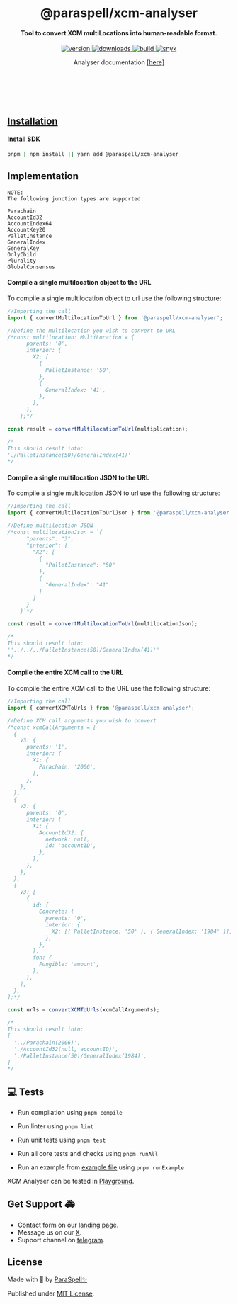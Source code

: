 <br /><br />

<div align="center">
  <h1 align="center">@paraspell/xcm-analyser</h1>
  <h4 align="center"> Tool to convert XCM multiLocations into human-readable format. </h4>
  <p align="center">
    <a href="https://npmjs.com/package/@paraspell/sdk">
      <img alt="version" src="https://img.shields.io/npm/v/@paraspell/xcm-analyser?style=flat-square" />
    </a>
    <a href="https://npmjs.com/package/@paraspell/sdk">
      <img alt="downloads" src="https://img.shields.io/npm/dm/@paraspell/xcm-analyser?style=flat-square" />
    </a>
    <a href="https://github.com/paraspell/xcm-sdk/actions">
      <img alt="build" src="https://github.com/paraspell/xcm-sdk/actions/workflows/release.yml/badge.svg" />
    </a>
    <a href="https://snyk.io/test/github/paraspell/sdk">
      <img alt="snyk" src="https://snyk.io/test/github/paraspell/sdk/badge.svg" />
    </a>
  </p>
  <p>Analyser documentation <a href = "https://paraspell.github.io/docs/" \>[here]</p>
</div>

<br /><br />
<br /><br />
## Installation

#### Install SDK 

```bash
pnpm | npm install || yarn add @paraspell/xcm-analyser 
```
## Implementation
```
NOTE:
The following junction types are supported:

Parachain
AccountId32
AccountIndex64
AccountKey20
PalletInstance
GeneralIndex
GeneralKey
OnlyChild
Plurality
GlobalConsensus
```
#### Compile a single multilocation object to the URL

To compile a single multilocation object to url use the following structure:

```js
//Importing the call
import { convertMultilocationToUrl } from '@paraspell/xcm-analyser';

//Define the multilocation you wish to convert to URL
/*const multilocation: MultiLocation = {
      parents: '0',
      interior: {
        X2: [
          {
            PalletInstance: '50',
          },
          {
            GeneralIndex: '41',
          },
        ],
      },
    };*/

const result = convertMultilocationToUrl(multiplication);

/*
This should result into:
'./PalletInstance(50)/GeneralIndex(41)'
*/
```

#### Compile a single multilocation JSON to the URL
To compile a single multilocation JSON to url use the following structure:

```js
//Importing the call
import { convertMultilocationToUrlJson } from '@paraspell/xcm-analyser';

//Define multilocation JSON
/*const multilocationJson = `{
      "parents": "3",
      "interior": {
        "X2": [
          {
            "PalletInstance": "50"
          },
          {
            "GeneralIndex": "41"
          }
        ]
      }
    }`*/

const result = convertMultilocationToUrl(multilocationJson);

/*
This should result into:
''../../../PalletInstance(50)/GeneralIndex(41)''
*/
```

#### Compile the entire XCM call to the URL
To compile the entire XCM call to the URL use the following structure:

```js
//Importing the call
import { convertXCMToUrls } from '@paraspell/xcm-analyser';

//Define XCM call arguments you wish to convert
/*const xcmCallArguments = [
  {
    V3: {
      parents: '1',
      interior: {
        X1: {
          Parachain: '2006',
        },
      },
    },
  },
  {
    V3: {
      parents: '0',
      interior: {
        X1: {
          AccountId32: {
            network: null,
            id: 'accountID',
          },
        },
      },
    },
  },
  {
    V3: [
      {
        id: {
          Concrete: {
            parents: '0',
            interior: {
              X2: [{ PalletInstance: '50' }, { GeneralIndex: '1984' }],
            },
          },
        },
        fun: {
          Fungible: 'amount',
        },
      },
    ],
  },
];*/

const urls = convertXCMToUrls(xcmCallArguments);

/*
This should result into:
[
  '../Parachain(2006)',
  './AccountId32(null, accountID)',
  './PalletInstance(50)/GeneralIndex(1984)',
]
*/
```

## 💻 Tests
- Run compilation using `pnpm compile`

- Run linter using `pnpm lint`

- Run unit tests using `pnpm test`

- Run all core tests and checks using `pnpm runAll`

- Run an example from [example file](https://github.com/paraspell/xcm-tools/blob/main/packages/xcm-analyser/scripts/example.ts) using `pnpm runExample`

XCM Analyser can be tested in [Playground](https://playground.paraspell.xyz/xcm-analyser).

## Get Support 🚑

- Contact form on our [landing page](https://paraspell.xyz/#contact-us).
- Message us on our [X](https://x.com/paraspell).
- Support channel on [telegram](https://t.me/paraspell).

## License

Made with 💛 by [ParaSpell✨](https://paraspell.xyz/)

Published under [MIT License](https://github.com/paraspell/xcm-tools/blob/main/packages/xcm-analyser/LICENSE).

